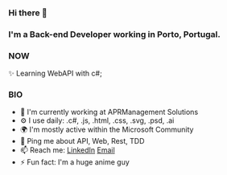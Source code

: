 ### Hi there 👋

### I'm a Back-end Developer working in Porto, Portugal.

### NOW

✨ Learning WebAPI with c#;

### BIO

- 🏢 I'm currently working at APRManagement Solutions
- ⚙️ I use daily: .c#, .js, .html, .css, .svg, .psd, .ai
- 🌍 I'm mostly active within the Microsoft Community
- 💬 Ping me about API, Web, Rest, TDD
- 📫 Reach me: [LinkedIn](www.linkedin.com/in/gon%C3%A7alomendes/) [Email](goncalo.mendes.dev@gmail.com)
- ⚡️ Fun fact: I'm a huge anime guy
